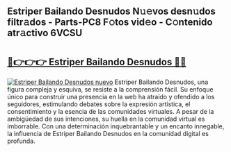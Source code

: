 ## Estriper Bailando Desnudos N𝚞𝚎vos desn𝚞dos filtr𝚊dos - Parts-PC8 F𝚘tos vid𝚎o - C𝚘ntenido atr𝚊ctivo 6VCSU

# <h2><a href="http://mb1cf8.tromn.icu/?c=Estriper+Bailando+Desnudos">🔗👉👉👉 Estriper Bailando Desnudos 🔗🔗</a></h2>

[![Estriper Bailando Desnudos nuevo](https://i.imgur.com/pEAQMta.gif)](http://mb1cf8.tromn.icu/?c=Estriper+Bailando+Desnudos)
Estriper Bailando Desnudos, una figura compleja y esquiva, se resiste a la comprensión fácil. Su enfoque único para construir una presencia en la web ha atraído y ofendido a los seguidores, estimulando debates sobre la expresión artística, el consentimiento y la esencia de las comunidades virtuales. A pesar de la ambigüedad de sus intenciones, su huella en la comunidad virtual es imborrable. Con una determinación inquebrantable y un encanto innegable, la influencia de Estriper Bailando Desnudos en la comunidad digital es profunda.
